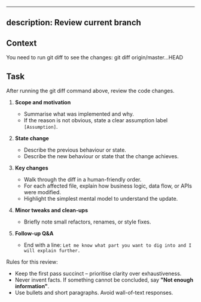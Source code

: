 ---
  description: Review current branch
  ---

  ## Context
  You need to run git diff to
  see the changes:
  git diff origin/master...HEAD

  ## Task
  After running the git diff
  command above, review the code
   changes.

  1. **Scope and motivation**
     - Summarise what was
  implemented and why.
     - If the reason is not
  obvious, state a clear
  assumption label
  `[Assumption]`.

  2. **State change**
     - Describe the previous
  behaviour or state.
     - Describe the new
  behaviour or state that the
  change achieves.

  3. **Key changes**
     - Walk through the diff in
  a human-friendly order.
     - For each affected file,
  explain how business logic,
  data flow, or APIs were
  modified.
     - Highlight the simplest
  mental model to understand the
   update.

  4. **Minor tweaks and 
  clean-ups**
     - Briefly note small
  refactors, renames, or style
  fixes.

  5. **Follow-up Q&A**
     - End with a line:
       `Let me know what part
  you want to dig into and I
  will explain further.`

  Rules for this review:
  - Keep the first pass succinct
   – prioritise clarity over
  exhaustiveness.
  - Never invent facts. If
  something cannot be concluded,
   say **"Not enough 
  information"**.
  - Use bullets and short
  paragraphs. Avoid wall-of-text
   responses.